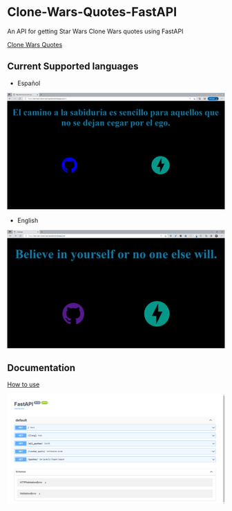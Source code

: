 # Clone-Wars-Quotes-FastAPI

An API for getting Star Wars Clone Wars quotes using FastAPI

[Clone Wars Quotes](https://star-wars-clone-wars-quotes.herokuapp.com/)


##  Current Supported languages

* Español

![pagina de inicio](./images/inicio_esp.png)

* English

![pagina de inicio](./images/inicio.png)

## Documentation
[How to use](https://star-wars-clone-wars-quotes.herokuapp.com/docs)

![docs](./images/docs.png)
